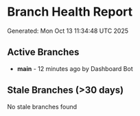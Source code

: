 # Branch Health Report
Generated: Mon Oct 13 11:34:48 UTC 2025

## Active Branches
- **main** - 12 minutes ago by Dashboard Bot

## Stale Branches (>30 days)
No stale branches found
